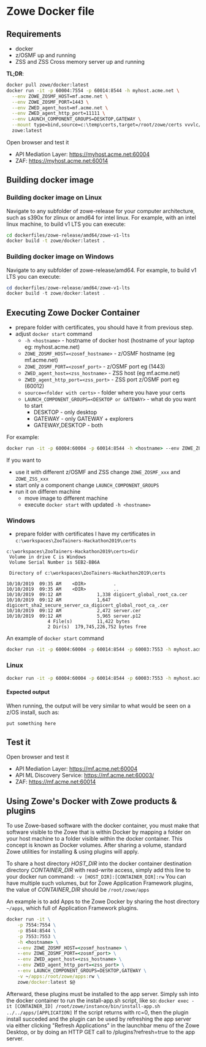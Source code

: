 # Zowe Docker file

## Requirements
 - docker
 - z/OSMF up and running
 - ZSS and ZSS Cross memory server up and running

**TL;DR**:
```sh
docker pull zowe/docker:latest
docker run -it -p 60004:7554 -p 60014:8544 -h myhost.acme.net \
  --env ZOWE_ZOSMF_HOST=mf.acme.net \
  --env ZOWE_ZOSMF_PORT=1443 \
  --env ZWED_agent_host=mf.acme.net \
  --env ZWED_agent_http_port=11111 \
  --env LAUNCH_COMPONENT_GROUPS=DESKTOP,GATEWAY \
  --mount type=bind,source=c:\temp\certs,target=/root/zowe/certs vvvlc/ \ 
  zowe:latest
```
Open browser and test it
 - API Mediation Layer: https://myhost.acme.net:60004
 - ZAF: https://myhost.acme.net:60014

## Building docker image
### Building docker image on Linux
Navigate to any subfolder of zowe-release for your computer architecture, such as s390x for zlinux or amd64 for intel linux.
For example, with an intel linux machine, to build v1 LTS you can execute:
```sh
cd dockerfiles/zowe-release/amd64/zowe-v1-lts
docker build -t zowe/docker:latest .
```

### Building docker image on Windows
Navigate to any subfolder of zowe-release/amd64.
For example, to build v1 LTS you can execute:
```powershell
cd dockerfiles/zowe-release/amd64/zowe-v1-lts
docker build -t zowe/docker:latest .
```

## Executing Zowe Docker Container 
 - prepare folder with certificates, you should have it from previous step.
 - adjust `docker start` command
   - `-h <hostname>` - hostname of docker host (hostname of your laptop eg: myhost.acme.net)
   - `ZOWE_ZOSMF_HOST=<zosmf_hostname>` - z/OSMF hostname (eg mf.acme.net)
   - `ZOWE_ZOSMF_PORT=<zosmf_port>` - z/OSMF port eg (1443)
   - `ZWED_agent_host=<zss_hostname>` - ZSS host (eg mf.acme.net)
   - `ZWED_agent_http_port=<zss_port>` - ZSS port z/OSMF port eg (60012)
   - `source=<folder with certs>` - folder where you have your certs
   - `LAUNCH_COMPONENT_GROUPS=<DESKTOP or GATEWAY>` - what do you want to start
     - DESKTOP - only desktop
     - GATEWAY - only GATEWAY + explorers
     - GATEWAY,DESKTOP - both 

For example:

```cmd
docker run -it -p 60004:60004 -p 60014:8544 -h <hostname> --env ZOWE_ZOSMF_HOST=<zosmf_hostname> --env ZOWE_ZOSMF_PORT=<zosmf_port> --env ZWED_agent_host=<zss_hostname> --env ZWED_agent_http_port=<zss_port> --env LAUNCH_COMPONENT_GROUPS=<DESKTOP or GATEWAY> --mount type=bind,source=<folder with certs>,target=/root/zowe/certs zowe/docker:latest
```

If you want to 
 - use it with different z/OSMF and ZSS change `ZOWE_ZOSMF_xxx` and `ZOWE_ZSS_xxx`
 - start only a component change `LAUNCH_COMPONENT_GROUPS`
 - run it on differen machine
    - move image to different machine
    -  execute `docker start` with updated `-h <hostname>`

### Windows
 - prepare folder with certificates 
   I have my certificates in `c:\workspaces\ZooTainers-Hackathon2019\certs`
```
c:\workspaces\ZooTainers-Hackathon2019\certs>dir
 Volume in drive C is Windows
 Volume Serial Number is 5EB2-BB6A

 Directory of c:\workspaces\ZooTainers-Hackathon2019\certs

10/10/2019  09:35 AM    <DIR>          .
10/10/2019  09:35 AM    <DIR>          ..
10/10/2019  09:12 AM             1,338 digicert_global_root_ca.cer
10/10/2019  09:12 AM             1,647 digicert_sha2_secure_server_ca_digicert_global_root_ca_.cer
10/10/2019  09:12 AM             2,472 server.cer
10/10/2019  09:12 AM             5,965 server.p12
               4 File(s)         11,422 bytes
               2 Dir(s)  179,745,226,752 bytes free
```
An example of `docker start` command
```cmd
docker run -it -p 60004:60004 -p 60014:8544 -p 60003:7553 -h myhost.acme.net --env ZOWE_ZOSMF_HOST=mf.acme.net --env ZOWE_ZOSMF_PORT=1443 --env ZWED_agent_host=mf.acme.net --env ZWED_agent_http_port=60012 --env LAUNCH_COMPONENT_GROUPS=DESKTOP,GATEWAY --mount type=bind,source=c:\workspaces\ZooTainers-Hackathon2019\certs,target=/root/zowe/certs zowe/docker:latest
```

### Linux
```cmd
docker run -it -p 60004:60004 -p 60014:8544 -p 60003:7553 -h myhost.acme.net --env ZOWE_ZOSMF_HOST=mf.acme.net --env ZOWE_ZOSMF_PORT=1443 --env ZWED_agent_host=mf.acme.net --env ZWED_agent_http_port=60012 --env LAUNCH_COMPONENT_GROUPS=DESKTOP,GATEWAY --mount type=bind,source=/home/john/certs,target=/root/zowe/certs zowe/docker:latest
```

#### Expected output
When running, the output will be very similar to what would be seen on a z/OS install, such as:

```
put something here
```

## Test it
Open browser and test it
 - API Mediation Layer: https://mf.acme.net:60004
 - API ML Discovery Service: https://mf.acme.net:60003/
 - ZAF: https://mf.acme.net:60014

## Using Zowe's Docker with Zowe products & plugins
To use Zowe-based software with the docker container, you must make that software visible to the Zowe that is within Docker by mapping a folder on your host machine to a folder visible within the docker container.
This concept is known as Docker volumes. After sharing a volume, standard Zowe utilities for installing & using plugins will apply.

To share a host directory *HOST_DIR* into the docker container destination directory *CONTAINER_DIR* with read-write access, simply add this line to your docker run command: `-v [HOST_DIR]:[CONTAINER_DIR]:rw`
You can have multiple such volumes, but for Zowe Application Framework plugins, the value of *CONTAINER_DIR* should be `/root/zowe/apps`

An example is to add Apps to the Zowe Docker by sharing the host directory `~/apps`, which full of Application Framework plugins.

```cmd
docker run -it \
    -p 7554:7554 \
    -p 8544:8544 \
	-p 7553:7553 \
	-h <hostname> \
	--env ZOWE_ZOSMF_HOST=<zosmf_hostname> \
	--env ZOWE_ZOSMF_PORT=<zosmf_port> \
	--env ZWED_agent_host=<zss_hostname> \
	--env ZWED_agent_http_port=<zss_port> \
	--env LAUNCH_COMPONENT_GROUPS=DESKTOP,GATEWAY \
	-v ~/apps:/root/zowe/apps:rw \
	zowe/docker:latest $@
```

Afterward, these plugins must be installed to the app server. Simply ssh into the docker container to run the install-app.sh script, like so:
```docker exec -it [CONTAINER_ID] /root/zowe/instance/bin/install-app.sh ../../apps/[APPLICATION]```
If the script returns with rc=0, then the plugin install succeded and the plugin can be used by refreshing the app server via either clicking "Refresh Applications" in the launchbar menu of the Zowe Desktop, or by doing an HTTP GET call to /plugins?refresh=true to the app server.
